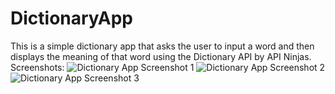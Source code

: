 # DictionaryApp
This is a simple dictionary app that asks the user to input a word and then displays the meaning of that word using the Dictionary API by API Ninjas.
Screenshots:
![Dictionary App Screenshot 1]([http://url/to/img.png](https://blogger.googleusercontent.com/img/b/R29vZ2xl/AVvXsEijk49UYKTePThLsj9WMFRIIZl-vajvxw0BOeJ5-Llu-vRFXNt6u03Kj1C0eGlry0_sXRwy0n7ZTKQuL-QmnvGQospx-3yCXjOMgMQr6egrsMNWX_IRO0IL8edHkJoUefMXkIj6uidJ5waKbf9hga2STT46ggR4GPurPbs7ImbGThLeJ0WpFRJAv9a8hw/s320/DAppSc1.PNG))
![Dictionary App Screenshot 2]([http://url/to/img.png](https://blogger.googleusercontent.com/img/b/R29vZ2xl/AVvXsEjeWPhqwn3tKmX5fis61HV5ZlJiHXhD92O6E9VTnTsukyHPU0-h9JYaklySk7jzKNeJtVvJOVLBeaQadhzURoUiSxC-QVRBmdixSFr7AiB72vBI2H1EfV9iBZ7mfyTCksRiA1H9Qtbwe-L8LrjR4tBX6eWSn_yzCO-irV2yAtuFHU7S7Ph7IM3PqDFVUg/s320/DAppSc2.PNG))
![Dictionary App Screenshot 3]([http://url/to/img.png](https://blogger.googleusercontent.com/img/b/R29vZ2xl/AVvXsEgZPOiEeQc1pHWFZN4MNiAR7xvqYFIhQsBTNJ4D9Dh4xT-hPbDl9K4SQISeC42HyJTg8kbRIAjXd6Uo8nfoL1wuNzt6PwyTfwIt98A6nqhckKNON5M_AfoG9lyWhgT7HoySqd8iQA1lq8CPuHb24hHdKCZzAAZOuvchaawTsbIu7QRHwgULpWEbzuCmKQ/s320/DAppSc3.PNG))
